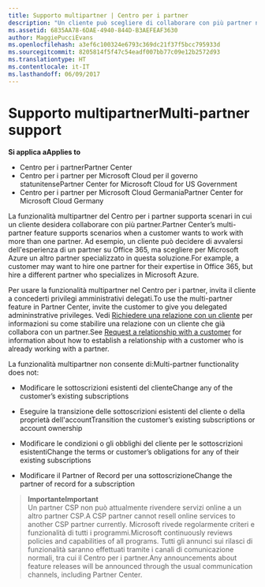 ```yaml
---
title: Supporto multipartner | Centro per i partner
description: "Un cliente può scegliere di collaborare con più partner nel programma Cloud Solution Provider specializzati in servizi diversi."
ms.assetid: 6835AA78-6DAE-4940-844D-B3AEFEAF3630
author: MaggiePucciEvans
ms.openlocfilehash: a3ef6c100324e6793c369dc21f37f5bcc795933d
ms.sourcegitcommit: 8205814f5f47c54eadf007bb77c09e12b2572d93
ms.translationtype: HT
ms.contentlocale: it-IT
ms.lasthandoff: 06/09/2017
---
```

# <a name="multi-partner-support"></a><span data-ttu-id="ad390-103">Supporto multipartner</span><span class="sxs-lookup"><span data-stu-id="ad390-103">Multi-partner support</span></span>

**<span data-ttu-id="ad390-104">Si applica a</span><span class="sxs-lookup"><span data-stu-id="ad390-104">Applies to</span></span>**

-  <span data-ttu-id="ad390-105">Centro per i partner</span><span class="sxs-lookup"><span data-stu-id="ad390-105">Partner Center</span></span>
-  <span data-ttu-id="ad390-106">Centro per i partner per Microsoft Cloud per il governo statunitense</span><span class="sxs-lookup"><span data-stu-id="ad390-106">Partner Center for Microsoft Cloud for US Government</span></span>
-  <span data-ttu-id="ad390-107">Centro per i partner per Microsoft Cloud Germania</span><span class="sxs-lookup"><span data-stu-id="ad390-107">Partner Center for Microsoft Cloud Germany</span></span>

<span data-ttu-id="ad390-108">La funzionalità multipartner del Centro per i partner supporta scenari in cui un cliente desidera collaborare con più partner.</span><span class="sxs-lookup"><span data-stu-id="ad390-108">Partner Center’s multi-partner feature supports scenarios when a customer wants to work with more than one partner.</span></span> <span data-ttu-id="ad390-109">Ad esempio, un cliente può decidere di avvalersi dell'esperienza di un partner su Office 365, ma scegliere per Microsoft Azure un altro partner specializzato in questa soluzione.</span><span class="sxs-lookup"><span data-stu-id="ad390-109">For example, a customer may want to hire one partner for their expertise in Office 365, but hire a different partner who specializes in Microsoft Azure.</span></span>

<span data-ttu-id="ad390-110">Per usare la funzionalità multipartner nel Centro per i partner, invita il cliente a concederti privilegi amministrativi delegati.</span><span class="sxs-lookup"><span data-stu-id="ad390-110">To use the multi-partner feature in Partner Center, invite the customer to give you delegated admininstrative privileges.</span></span> <span data-ttu-id="ad390-111">Vedi [Richiedere una relazione con un cliente](request-a-relationship-with-a-customer.md) per informazioni su come stabilire una relazione con un cliente che già collabora con un partner.</span><span class="sxs-lookup"><span data-stu-id="ad390-111">See [Request a relationship with a customer](request-a-relationship-with-a-customer.md) for information about how to establish a relationship with a customer who is already working with a partner.</span></span>

<span data-ttu-id="ad390-112">La funzionalità multipartner non consente di:</span><span class="sxs-lookup"><span data-stu-id="ad390-112">Multi-partner functionality does not:</span></span>

-   <span data-ttu-id="ad390-113">Modificare le sottoscrizioni esistenti del cliente</span><span class="sxs-lookup"><span data-stu-id="ad390-113">Change any of the customer’s existing subscriptions</span></span>

-   <span data-ttu-id="ad390-114">Eseguire la transizione delle sottoscrizioni esistenti del cliente o della proprietà dell'account</span><span class="sxs-lookup"><span data-stu-id="ad390-114">Transition the customer’s existing subscriptions or account ownership</span></span>

-   <span data-ttu-id="ad390-115">Modificare le condizioni o gli obblighi del cliente per le sottoscrizioni esistenti</span><span class="sxs-lookup"><span data-stu-id="ad390-115">Change the terms or customer’s obligations for any of their existing subscriptions</span></span>

-   <span data-ttu-id="ad390-116">Modificare il Partner of Record per una sottoscrizione</span><span class="sxs-lookup"><span data-stu-id="ad390-116">Change the partner of record for a subscription</span></span>

>**<span data-ttu-id="ad390-117">Importante</span><span class="sxs-lookup"><span data-stu-id="ad390-117">Important</span></span>**<br>
<span data-ttu-id="ad390-118">Un partner CSP non può attualmente rivendere servizi online a un altro partner CSP.</span><span class="sxs-lookup"><span data-stu-id="ad390-118">A CSP partner cannot resell online services to another CSP partner currently.</span></span> <span data-ttu-id="ad390-119">Microsoft rivede regolarmente criteri e funzionalità di tutti i programmi.</span><span class="sxs-lookup"><span data-stu-id="ad390-119">Microsoft continuously reviews policies and capabilities of all programs.</span></span> <span data-ttu-id="ad390-120">Tutti gli annunci sui rilasci di funzionalità saranno effettuati tramite i canali di comunicazione normali, tra cui il Centro per i partner.</span><span class="sxs-lookup"><span data-stu-id="ad390-120">Any announcements about feature releases will be announced through the usual communication channels, including Partner Center.</span></span>  

 






